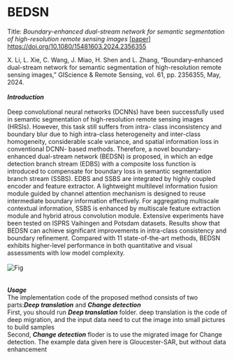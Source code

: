 # BEDSN
Title: *Boundary-enhanced dual-stream network for semantic segmentation of high-resolution remote sensing images* [[paper]](https://www.sciencedirect.com/science/article/pii/S0924271621001842)<br>https://doi.org/10.1080/15481603.2024.2356355

X. Li, L. Xie, C. Wang, J. Miao, H. Shen and L. Zhang, “Boundary-enhanced dual-stream network for semantic segmentation of high-resolution remote sensing images,” GIScience & Remote Sensing, vol. 61, pp. 2356355, May, 2024.
<br>
<br>
***Introduction***<br>
<br>
Deep convolutional neural networks (DCNNs) have been successfully used in semantic segmentation of high-resolution remote sensing images (HRSIs). However, this task still suffers from intra- class inconsistency and boundary blur due to high intra-class heterogeneity and inter-class homogeneity, considerable scale variance, and spatial information loss in conventional DCNN- based methods. Therefore, a novel boundary-enhanced dual-stream network (BEDSN) is proposed, in which an edge detection branch stream (EDBS) with a composite loss function is introduced to compensate for boundary loss in semantic segmentation branch stream (SSBS). EDBS and SSBS are integrated by highly coupled encoder and feature extractor. A lightweight multilevel information fusion module guided by channel attention mechanism is designed to reuse intermediate boundary information effectively. For aggregating multiscale contextual information, SSBS is enhanced by multiscale feature extraction module and hybrid atrous convolution module. Extensive experiments have been tested on ISPRS Vaihingen and Potsdam datasets. Results show that BEDSN can achieve significant improvements in intra-class consistency and boundary refinement. Compared with 11 state-of-the-art methods, BEDSN exhibits higher-level performance in both quantitative and visual assessments with low model complexity. <br>
<br>
![Fig](https://user-images.githubusercontent.com/75232301/187924458-19ba5dd3-f4bc-4f25-958e-e5a7a349bd9e.jpg)<br>
<br>
<br>
***Usage***<br>
The implementation code of the proposed method consists of two parts:***Deep translation*** and ***Change detection*** <br>
First, you should run ***Deep translation*** folder. deep translation is the code of deep migration, and the input data need to cut the image into small pictures to build samples<br>
Second, ***Change detection*** floder is to use the migrated image for Change detection. The example data given here is Gloucester-SAR, but without data enhancement<br>
